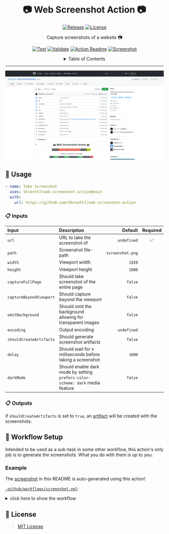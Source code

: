 <!-- ===================== -->
<!-- WEB SCREENSHOT ACTION -->
<!-- ===================== -->

<h1 align='center'>
  📷 Web Screenshot Action 📷
</h1>

<!-- ================= -->
<!-- REPOSITORY BADGES -->
<!-- ================= -->

<div align='center'>

[![Release](https://img.shields.io/github/v/release/Shresht7/web-screenshot-action?style=for-the-badge)](https://github.com/Shresht7/web-screenshot-action/releases)
[![License](https://img.shields.io/github/license/Shresht7/web-screenshot-action?style=for-the-badge)](./LICENSE)

</div>

<!-- =========== -->
<!-- DESCRIPTION -->
<!-- =========== -->

<p align='center'>
  <!-- slot: description -->
Capture screenshots of a website 📷
<!-- /slot -->
</p>

<!-- =============== -->
<!-- WORKFLOW BADGES -->
<!-- =============== -->

<div align='center'>

[![Test](https://github.com/Shresht7/web-screenshot-action/actions/workflows/test.yml/badge.svg)](https://github.com/Shresht7/web-screenshot-action/actions/workflows/test.yml)
[![Validate](https://github.com/Shresht7/web-screenshot-action/actions/workflows/validate.yml/badge.svg)](https://github.com/Shresht7/web-screenshot-action/actions/workflows/validate.yml)
[![Action Readme](https://github.com/Shresht7/web-screenshot-action/actions/workflows/action-readme.yml/badge.svg)](https://github.com/Shresht7/web-screenshot-action/actions/workflows/action-readme.yml)
[![Screenshot](https://github.com/Shresht7/web-screenshot-action/actions/workflows/screenshot.yml/badge.svg)](https://github.com/Shresht7/web-screenshot-action/actions/workflows/screenshot.yml)

</div>

<!-- ================= -->
<!-- TABLE OF CONTENTS -->
<!-- ================= -->

<details>

<summary align='center'>Table of Contents</summary>

- [📖 Usage](#-usage)
  - [📋 Inputs](#-inputs)
  - [📋 Outputs](#-outputs)
- [📄 Workflow Setup](#-workflow-setup)
  - [Example](#example)
- [📑 License](#-license)

</details>

---

![Example-Screenshot](./screenshot.png)

## 📖 Usage

```yaml
- name: Take Screenshot
  uses: Shresht7/web-screenshot-action@main
  with:
    url: https://github.com/Shresht7/web-screenshot-action
```

### 📋 Inputs

<!-- slot: inputs -->
| Input                   | Description                                                                   |          Default | Required |
| :---------------------- | :---------------------------------------------------------------------------- | ---------------: | :------: |
| `url`                   | URL to take the screenshot of                                                 |      `undefined` |     ✅    |
| `path`                  | Screenshot file-path                                                          | `screenshot.png` |          |
| `width`                 | Viewport width                                                                |           `1920` |          |
| `height`                | Viewport height                                                               |           `1080` |          |
| `captureFullPage`       | Should take screenshot of the entire page                                     |          `false` |          |
| `captureBeyondViewport` | Should capture beyond the viewport                                            |          `false` |          |
| `omitBackground`        | Should omit the background allowing for transparent images                    |          `false` |          |
| `encoding`              | Output encoding                                                               |      `undefined` |          |
| `shouldCreateArtifacts` | Should generate screenshot artifacts                                          |          `false` |          |
| `delay`                 | Should wait for x milliseconds before taking a screenshot                     |           `1000` |          |
| `darkMode`              | Should enable dark mode by setting `prefers-color-scheme: dark` media feature |          `false` |          |
<!-- /slot -->

### 📋 Outputs

if `shouldCreateArtifacts` is set to `true`, an [artifact](https://help.github.com/en/actions/configuring-and-managing-workflows/persisting-workflow-data-using-artifacts) will be created with the screenshots.

<!-- slot: outputs -->

<!-- /slot -->

## 📄 Workflow Setup

Intended to be used as a sub-task in some other workflow, this action's only job is to generate the screenshots. What you do with them is up to you.

### Example

The [screenshot](#-web-screenshot-action) in this README is auto-generated using this action!

[`.github/workflows/screenshot.yml`](./.github/workflows/screenshot.yml):

<!-- WORKFLOW EXAMPLE -->
<!-- ================ -->

<details>

<summary>
  click here to show the workflow
</summary>

<br />

<!-- slot: example,   prepend: ```yaml, append: ``` -->
```yaml
# ============================
#         SCREENSHOT
# ----------------------------
# Take screenshot of a website
# ============================

name: Screenshot

# Activation Events
# =================

on:
  workflow_dispatch: # When a workflow event is dispatched manually

# Jobs
# ====

jobs:
  screenshot:
    runs-on: ubuntu-latest

    name: Screenshot
    steps:
      # Actions/Checkout ✅
      # ===================

      # Required for GITHUB_WORKSPACE
      - name: Checkout
        uses: actions/checkout@v3

      # Take Screenshots 📷
      # ===================

      - name: Screenshot
        uses: Shresht7/web-screenshot-action@main
        id: screenshot
        with:
          url: https://www.github.com/Shresht7/web-screenshot-action
          path: screenshots/screenshot-light.png

      - name: Screenshot-Light
        uses: Shresht7/web-screenshot-action@main
        id: screenshot-light
        with:
          url: https://www.github.com/Shresht7/web-screenshot-action
          path: screenshot.png

      - name: Screenshot-Dark
        uses: Shresht7/web-screenshot-action@main
        id: screenshot-dark
        with:
          url: https://www.github.com/Shresht7/web-screenshot-action
          path: screenshots/screenshot-dark.png
          darkMode: true

      # Push to Main 🌐
      # ===============

      # Check if there are any changes in the current-working-directory
      - name: check for changes
        id: git-diff
        run: |
          if git diff --exit-code; then
          echo "::set-output name=changes_exist::false"
          else
          echo "::set-output name=changes_exist::true"
          fi

      - name: add, commit and push
        if: ${{ steps.git-diff.outputs.changes_exist == 'true' }}
        run: |
          git config user.name 'github-actions[bot]'
          git config user.email 'github-actions[bot]@users.noreply.github.com'
          git add .
          git commit -m 'Update screenshot 📷'
          git push

```
<!-- /slot -->

</details>

<!-- LICENSE -->
<!-- ======= -->

## 📑 License

> [MIT License](./LICENSE)